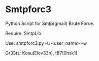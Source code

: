 # Smtpforc3
Python Script for Smtp(gmail) Brute Force.


Require: SmtpLib


Use: smtpforc3.py -u <user_name> -w <wordlist>


Gr33tz: Kosu(Elev33n), t87(0hsk1)
